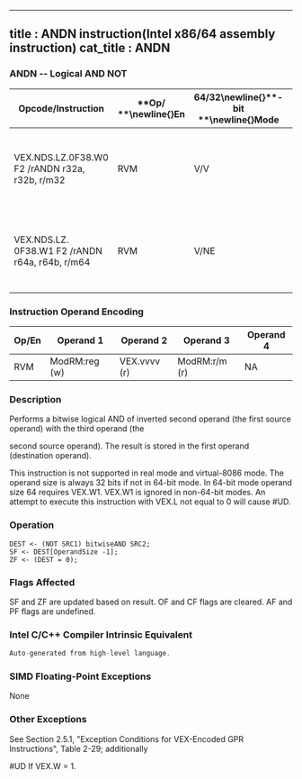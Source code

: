 ----------------------------
title : ANDN instruction(Intel x86/64 assembly instruction)
cat_title : ANDN
----------------------------
### ANDN -- Logical AND NOT


|**Opcode/Instruction**|**Op/ **\newline{}**En**|**64/32**\newline{}**-bit **\newline{}**Mode**|**CPUID **\newline{}**Feature **\newline{}**Flag**|**Description**|
|----------------------|------------------------|----------------------------------------------|--------------------------------------------------|---------------|
|VEX.NDS.LZ.0F38.W0 F2 /rANDN r32a, r32b, r/m32|RVM|V/V|BMI1|Bitwise AND of inverted r32b with r/m32, store result in r32a.|
|VEX.NDS.LZ. 0F38.W1 F2 /rANDN r64a, r64b, r/m64|RVM|V/NE|BMI1|Bitwise AND of inverted r64b with r/m64, store result in r64a.|
### Instruction Operand Encoding


|Op/En|Operand 1|Operand 2|Operand 3|Operand 4|
|-----|---------|---------|---------|---------|
|RVM|ModRM:reg (w)|VEX.vvvv (r)|ModRM:r/m (r)|NA|
### Description


Performs a bitwise logical AND of inverted second operand (the first source operand) with the third operand (the 

second source operand). The result is stored in the first operand (destination operand).

This instruction is not supported in real mode and virtual-8086 mode. The operand size is always 32 bits if not in 64-bit mode. In 64-bit mode operand size 64 requires VEX.W1. VEX.W1 is ignored in non-64-bit modes. An attempt to execute this instruction with VEX.L not equal to 0 will cause #UD.


### Operation

```info-verb
DEST <- (NOT SRC1) bitwiseAND SRC2;
SF <- DEST[OperandSize -1];
ZF <- (DEST = 0);
```
### Flags Affected


SF and ZF are updated based on result. OF and CF flags are cleared. AF and PF flags are undefined.


### Intel C/C++ Compiler Intrinsic Equivalent

```cpp
Auto-generated from high-level language.
```
### SIMD Floating-Point Exceptions


None

### Other Exceptions


See Section 2.5.1, "Exception Conditions for VEX-Encoded GPR Instructions", Table 2-29; additionally

#UD  If VEX.W = 1.

